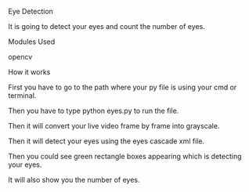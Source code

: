 Eye Detection

It is going to detect your eyes and count the number of eyes.

Modules Used

opencv

How it works

First you have to go to the path where your py file is using your cmd or terminal.

Then you have to type python eyes.py to run the file.

Then it will convert your live video frame by frame into grayscale.

Then it will detect your eyes using the eyes cascade xml file.

Then you could see green rectangle boxes appearing which is detecting your eyes.

It will also show you the number of eyes.
